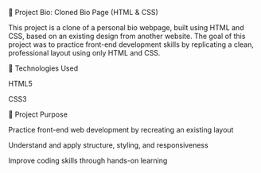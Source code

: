 📄 Project Bio: Cloned Bio Page (HTML & CSS)

This project is a clone of a personal bio webpage, built using HTML and CSS, based on an existing design from another website. The goal of this project was to practice front-end development skills by replicating a clean, professional layout using only HTML and CSS.

🔧 Technologies Used

HTML5

CSS3

🎯 Project Purpose

Practice front-end web development by recreating an existing layout

Understand and apply structure, styling, and responsiveness

Improve coding skills through hands-on learning
